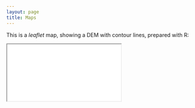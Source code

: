 ```yaml
---
layout: page
title: Maps
---
```


This is a *leaflet* map, showing a DEM with contour lines, prepared with R:

<iframe src="/maps/haifa_dem.html"> </iframe>
